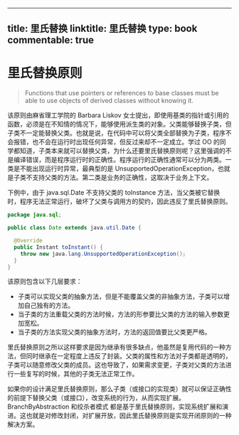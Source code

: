 
---
title: 里氏替换
linktitle: 里氏替换
type: book
commentable: true
---

# 里氏替换原则

> Functions that use pointers or references to base classes must be able to use objects of derived classes without knowing it.

该原则由麻省理工学院的 Barbara Liskov 女士提出，即使用基类的指针或引用的函数，必须是在不知情的情况下，能够使用派生类的对象。父类能够替换子类，但子类不一定能替换父类。也就是说，在代码中可以将父类全部替换为子类，程序不会报错，也不会在运行时出现任何异常，但反过来却不一定成立。学过 OO 的同学都知道，子类本来就可以替换父类，为什么还要里氏替换原则呢？这里强调的不是编译错误，而是程序运行时的正确性。程序运行的正确性通常可以分为两类。一类是不能出现运行时异常，最典型的是 UnsupportedOperationException，也就是子类不支持父类的方法。第二类是业务的正确性，这取决于业务上下文。

下例中，由于 java.sql.Date 不支持父类的 toInstance 方法，当父类被它替换时，程序无法正常运行，破坏了父类与调用方的契约，因此违反了里氏替换原则。

```java
package java.sql;

public class Date extends java.util.Date {

  @Override
  public Instant toInstant() {
    throw new java.lang.UnsupportedOperationException();
  }
}
```

该原则包含以下几层要求：

- 子类可以实现父类的抽象方法，但是不能覆盖父类的非抽象方法，子类可以增加自己独有的方法。
- 当子类的方法重载父类的方法时候，方法的形参要比父类的方法的输入参数更加宽松。
- 当子类的方法实现父类的抽象方法时，方法的返回值要比父类更严格。

里氏替换原则之所以这样要求是因为继承有很多缺点，他虽然是复用代码的一种方法，但同时继承在一定程度上违反了封装。父类的属性和方法对子类都是透明的，子类可以随意修改父类的成员。这也导致了，如果需求变更，子类对父类的方法进行一些复写的时候，其他的子类无法正常工作。

如果你的设计满足里氏替换原则，那么子类（或接口的实现类）就可以保证正确性的前提下替换父类（或接口），改变系统的行为，从而实现扩展。BranchByAbstraction 和绞杀者模式 都是基于里氏替换原则，实现系统扩展和演进。这也就是对修改封闭，对扩展开放，因此里氏替换原则是实现开闭原则的一种解决方案。

    